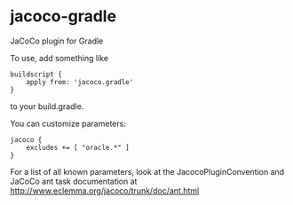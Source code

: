 jacoco-gradle
=============

JaCoCo plugin for Gradle

To use, add something like

	buildscript {
		apply from: 'jacoco.gradle'
	}
	
to your build.gradle.

You can customize parameters:

	jacoco {
		excludes += [ "oracle.*" ]
	}
	
For a list of all known parameters, look at the JacocoPluginConvention and JaCoCo ant task documentation at http://www.eclemma.org/jacoco/trunk/doc/ant.html